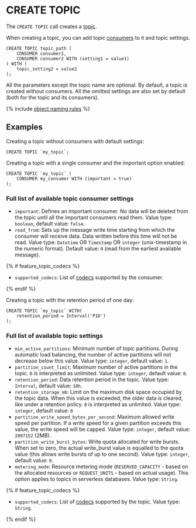 # CREATE TOPIC

The `CREATE TOPIC` call creates a [topic](../../../concepts/topic.md).

When creating a topic, you can add topic [consumers](../../../concepts/topic.md#consumer) to it and topic settings.

```yql
CREATE TOPIC topic_path (
    CONSUMER consumer1,
    CONSUMER consumer2 WITH (setting1 = value1)
) WITH (
    topic_setting2 = value2
);
```

All the parameters except the topic name are optional. By default, a topic is created without consumers. All
the omitted settings are also set by default (both for the topic and its consumers).

{% include [object naming rules](../../../concepts/datamodel/_includes/object-naming-rules.md#object-naming-rules) %}

## Examples

Creating a topic without consumers with default settings:

```yql
CREATE TOPIC `my_topic`;
```

Creating a topic with a single consumer and the important option enabled:

```yql
CREATE TOPIC `my_topic` (
    CONSUMER my_consumer WITH (important = true)
);
```

### Full list of available topic consumer settings

* `important`: Defines an important consumer. No data will be deleted from the topic until all the important consumers read them. Value type: `boolean`, default value: `false`.
* `read_from`: Sets up the message write time starting from which the consumer will receive data. Data written before this time will not be read. Value type: `Datetime` OR `Timestamp` OR `integer` (unix-timestamp in the numeric format). Default value: `0` (read from the earliest available message).

{% if feature_topic_codecs %}
* `supported_codecs`: List of [codecs](concepts/topic#message-codec) supported by the consumer.

{% endif %}

Creating a topic with the retention period of one day:

```yql
CREATE TOPIC `my_topic` WITH(
    retention_period = Interval('P1D')
);
```

### Full list of available topic settings

* `min_active_partitions`: Minimum number of topic partitions. During automatic load balancing, the number of active partitions will not decrease below this value. Value type: `integer`, default value: `1`.
* `partition_count_limit`: Maximum number of active partitions in the topic. `0` is interpreted as unlimited. Value type: `integer`, default value: `0`.
* `retention_period`: Data retention period in the topic. Value type: `Interval`, default value: `18h`.
* `retention_storage_mb`: Limit on the maximum disk space occupied by the topic data. When this value is exceeded, the older data is cleared, like under a retention policy. `0` is interpreted as unlimited. Value type: `integer`, default value: `0`
* `partition_write_speed_bytes_per_second`: Maximum allowed write speed per partition. If a write speed for a given partition exceeds this value, the write speed will be capped. Value type: `integer`, default value: `2097152` (2MB).
* `partition_write_burst_bytes`: Write quota allocated for write bursts. When set to zero, the actual write_burst value is equalled to the quota value (this allows write bursts of up to one second). Value type: `integer`, default value: `0`.
* `metering_mode`: Resource metering mode (`RESERVED_CAPACITY` - based on the allocated resources or `REQUEST_UNITS` - based on actual usage). This option applies to topics in serverless databases. Value type: `String`.

{% if feature_topic_codecs %}

* `supported_codecs`: List of [codecs](concepts/topic#message-codec) supported by the topic. Value type: `String`.

{% endif %}
